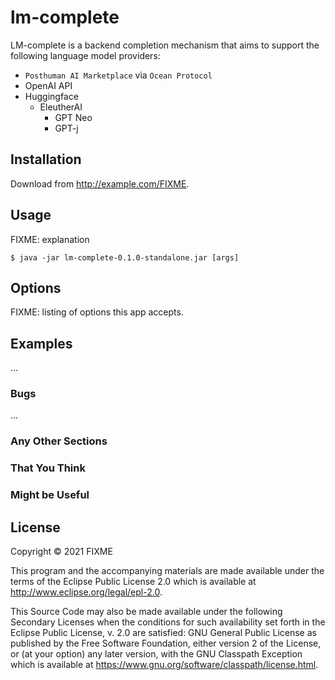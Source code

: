 # lm-complete

LM-complete is a backend completion mechanism that aims to support the following language model providers:

- `Posthuman AI Marketplace` via `Ocean Protocol`
- OpenAI API
- Huggingface
  - EleutherAI
    - GPT Neo
    - GPT-j

## Installation

Download from http://example.com/FIXME.

## Usage

FIXME: explanation

    $ java -jar lm-complete-0.1.0-standalone.jar [args]

## Options

FIXME: listing of options this app accepts.

## Examples

...

### Bugs

...

### Any Other Sections
### That You Think
### Might be Useful

## License

Copyright © 2021 FIXME

This program and the accompanying materials are made available under the
terms of the Eclipse Public License 2.0 which is available at
http://www.eclipse.org/legal/epl-2.0.

This Source Code may also be made available under the following Secondary
Licenses when the conditions for such availability set forth in the Eclipse
Public License, v. 2.0 are satisfied: GNU General Public License as published by
the Free Software Foundation, either version 2 of the License, or (at your
option) any later version, with the GNU Classpath Exception which is available
at https://www.gnu.org/software/classpath/license.html.
